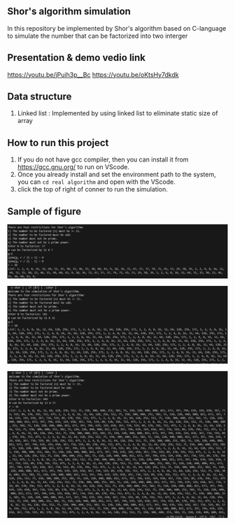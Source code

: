 ## Shor's algorithm simulation

In this repository be implemented by Shor's algorithm based on C-language
to simulate the number that can be factorized into two interger 

## Presentation & demo vedio link
https://youtu.be/jPuih3p__Bc 
https://youtu.be/oKtsHy7dkdk

## Data structure
1. Linked list : Implemented by using linked list to eliminate static size of array


## How to run this project
1. If you do not have gcc compiler, then you can install it from https://gcc.gnu.org/ to run on VScode.       
2. Once you already install and set the environment path to the system, you can `cd real algorithm` and open with the VScode.       
3. click the top of right of conner to run the simulation. 

## Sample of figure
![alt text](<imag/image (3).png>)

![alt text](image.png)

![alt text](image-1.png)
